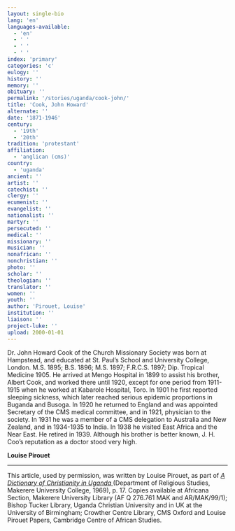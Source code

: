```yaml
---
layout: single-bio
lang: 'en'
languages-available:
  - 'en'
  - ' '
  - ' '
  - ' '
index: 'primary'
categories: 'c'
eulogy: ''
history: ''
memory: ''
obituary: ''
permalink: '/stories/uganda/cook-john/'
title: 'Cook, John Howard'
alternate: ''
date: '1871-1946'
century:
  - '19th'
  - '20th'
tradition: 'protestant'
affiliation:
  - 'anglican (cms)'
country:
  - 'uganda'
ancient: ''
artist: ''
catechist: ''
clergy: ''
ecumenist: ''
evangelist: ''
nationalist: ''
martyr: ''
persecuted: ''
medical: ''
missionary: ''
musician: ''
nonafrican: ''
nonchristian: ''
photo: ''
scholar: ''
theologian: ''
translator: ''
women: ''
youth: ''
author: 'Pirouet, Louise'
institution: ''
liaison: ''
project-luke: ''
upload: 2000-01-01
---
```



Dr. John Howard Cook of the Church Missionary Society was born at Hampstead, and educated at St. Paul’s School and University College, London. M.S. 1895; B.S. 1896; M.S. 1897; F.R.C.S. 1897; Dip. Tropical Medicine 1905. He arrived at Mengo Hospital in 1899 to assist his brother, Albert Cook, and worked there until 1920, except for one period from 1911-1915 when he worked at Kabarole Hospital, Toro. In 1901 he first reported sleeping sickness, which later reached serious epidemic proportions in Buganda and Busoga. In 1920 he returned to England and was appointed Secretary of the CMS medical committee, and in 1921, physician to the society. In 1931 he was a member of a CMS delegation to Australia and New Zealand, and in 1934-1935 to India. In 1938 he visited East Africa and the Near East. He retired in 1939. Although his brother is better known, J. H. Coo’s reputation as a doctor stood very high.

**Louise Pirouet**

---

This article, used by permission, was written by Louise Pirouet, as part of *[A Dictionary of Christianity in Uganda ](pirouet-foreword.html)*(Department of Religious Studies, Makerere University College, 1969), p. 17. Copies available at Africana Section, Makerere University Library (AF Q 276.761 MAK and AR/MAK/99/1); Bishop Tucker Library, Uganda Christian University and in UK at the University of Birmingham; Crowther Centre Library, CMS Oxford and Louise Pirouet Papers, Cambridge Centre of African Studies.